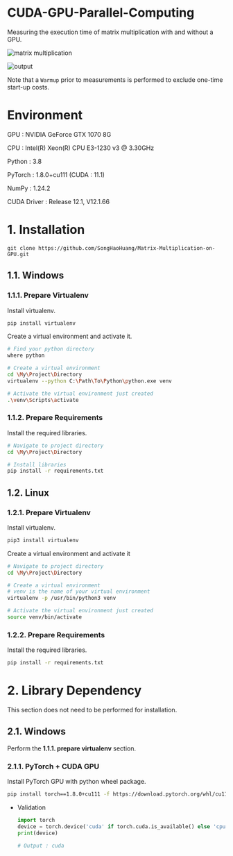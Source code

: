 # CUDA-GPU-Parallel-Computing
Measuring the execution time of matrix multiplication with and without a GPU.

![matrix multiplication](https://github.com/SongHaoHuang/Matrix-Multiplication-on-GPU/assets/128410674/b6095217-4432-461c-8201-c1ac2f0e5a19)

![output](https://github.com/SongHaoHuang/Matrix-Multiplication-on-GPU/assets/128410674/1f14e600-2833-42b6-9ad5-13a4b393990a)

Note that a `Warmup` prior to measurements is performed to exclude one-time start-up costs.

# Environment
GPU : NVIDIA GeForce GTX 1070 8G

CPU : Intel(R) Xeon(R) CPU E3-1230 v3 @ 3.30GHz


Python : 3.8

PyTorch : 1.8.0+cu111 (CUDA : 11.1)

NumPy : 1.24.2

CUDA Driver : Release 12.1, V12.1.66

# 1. Installation

`git clone https://github.com/SongHaoHuang/Matrix-Multiplication-on-GPU.git`

## 1.1. Windows

### 1.1.1. Prepare Virtualenv

Install virtualenv.

```bash
pip install virtualenv
```

Create a virtual environment and activate it.

```bash
# Find your python directory
where python

# Create a virtual environment
cd \My\Project\Directory
virtualenv --python C:\Path\To\Python\python.exe venv

# Activate the virtual environment just created
.\venv\Scripts\activate
```

### 1.1.2. Prepare Requirements

Install the required libraries.

```bash
# Navigate to project directory
cd \My\Project\Directory

# Install libraries
pip install -r requirements.txt
```

## 1.2. Linux

### 1.2.1. Prepare Virtualenv

Install virtualenv.

```bash
pip3 install virtualenv
```

Create a virtual environment and activate it

```bash
# Navigate to project directory
cd \My\Project\Directory

# Create a virtual environment
# venv is the name of your virtual environment
virtualenv -p /usr/bin/python3 venv

# Activate the virtual environment just created
source venv/bin/activate
```

### 1.2.2. Prepare Requirements

Install the required libraries.

```bash
pip install -r requirements.txt
```

# 2. Library Dependency

This section does not need to be performed for installation.

## 2.1. Windows

Perform the **1.1.1. prepare virtualenv** section.

### 2.1.1. PyTorch + CUDA GPU

Install PyTorch GPU with python wheel package.

```bash
pip install torch==1.8.0+cu111 -f https://download.pytorch.org/whl/cu111/torch_stable.html
```

- Validation
    
    ```python
    import torch
    device = torch.device('cuda' if torch.cuda.is_available() else 'cpu')
    print(device)
    
    # Output : cuda
    ```
